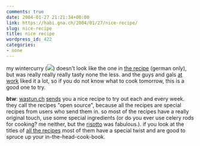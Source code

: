 ```yaml
---
comments: true
date: 2004-01-27 21:21:34+00:00
link: https://habi.gna.ch/2004/01/27/nice-recipe/
slug: nice-recipe
title: nice recipe
wordpress_id: 422
categories:
- none
---
```


my wintercurry ([![](https://habi.gna.ch/blog/images/wintercurry-tm.jpg)](https://habi.gna.ch/blog/images/wintercurry.jpg)) doesn't look like the one in [the recipe](http://wastun.ch/kochen/archiv.php?vDate=040112) (german only), but was really really really tasty none the less. 
and the guys and gals [at work](https://velokurierbern.ch/) liked it a lot, so if you do not know what to cook tomorrow, this is a good one to try.

**btw**: [wastun.ch](http://wastun.ch/) [sends](http://wastun.ch/newsletter/) you a nice recipe to try out each and every week.
they call the recipes "open source", because all the recipes are special recipes from users who send them in. 
so most of the recipes have a really original touch, use some special ingredients (or do you ever use celery rods for cooking? me neither, but the [risotto](http://wastun.ch/kochen/archiv.php?vDate=030428) was fabulous.). 
if you look at the titles of [all the recipes](http://wastun.ch/kochen/archiv.php) most of them have a special twist and are good to spruce up your in-the-head-cook-book.
